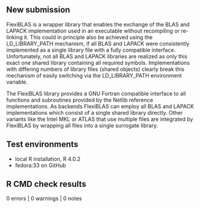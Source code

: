 ## New submission
FlexiBLAS is a wrapper library that enables the exchange of the BLAS and LAPACK
implementation used in an executable without recompiling or re-linking it. This
could in principle also be achieved using the LD_LIBRARY_PATH mechanism, if
all BLAS and LAPACK were consistently implemented as a single library file
with a fully compatible interface. Unfortunately, not all BLAS and
LAPACK libraries are realized as only this exact one shared library
containing all required symbols. Implementations with differing numbers of
library files (shared objects) clearly break this mechanism of easily switching
via the LD_LIBRARY_PATH environment variable.

The FlexiBLAS library provides a GNU Fortran compatible interface to all
functions and subroutines provided by the Netlib reference implementations. As
backends FlexiBLAS can employ all BLAS and LAPACK implementations which
consist of a single shared library directly. Other variants like the Intel MKL
or ATLAS that use multiple files are integrated by FlexiBLAS by wrapping all
files into a single surrogate library.

## Test environments
- local R installation, R 4.0.2
- fedora:33 on GitHub

## R CMD check results
0 errors | 0 warnings | 0 notes

